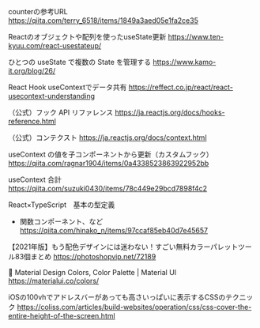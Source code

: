 counterの参考URL
https://qiita.com/terry_6518/items/1849a3aed05e1fa2ce35

Reactのオブジェクトや配列を使ったuseState更新
https://www.ten-kyuu.com/react-usestateup/

ひとつの useState で複数の State を管理する
https://www.kamo-it.org/blog/26/

React Hook useContextでデータ共有
https://reffect.co.jp/react/react-usecontext-understanding

（公式）フック API リファレンス
https://ja.reactjs.org/docs/hooks-reference.html

（公式）コンテクスト
https://ja.reactjs.org/docs/context.html

useContext の値を子コンポーネントから更新（カスタムフック）
https://qiita.com/ragnar1904/items/0a4338523863922952bb

useContext 合計
https://qiita.com/suzuki0430/items/78c449e29bcd7898f4c2

React×TypeScript　基本の型定義
- 関数コンポーネント、など
https://qiita.com/hinako_n/items/97ccaf85eb40d7e45657

【2021年版】もう配色デザインには迷わない！すごい無料カラーパレットツール83個まとめ
https://photoshopvip.net/72189

🎨 Material Design Colors, Color Palette | Material UI
https://materialui.co/colors/

iOSの100vhでアドレスバーがあっても高さいっぱいに表示するCSSのテクニック
https://coliss.com/articles/build-websites/operation/css/css-cover-the-entire-height-of-the-screen.html
